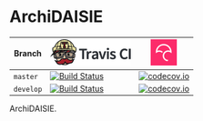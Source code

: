 # ArchiDAISIE

Branch|[![Travis CI logo](pics/TravisCI.png)](https://travis-ci.org)|[![Codecov logo](pics/Codecov.png)](https://www.codecov.io)
---|---|---
`master`|[![Build Status](https://travis-ci.org/sebmader/ArchiDAISIE.svg?branch=master)](https://travis-ci.org/sebmader/ArchiDAISIE) | [![codecov.io](https://codecov.io/github/sebmader/ArchiDAISIE/coverage.svg?branch=master)](https://codecov.io/github/sebmader/ArchiDAISIE?branch=master)
`develop`|[![Build Status](https://travis-ci.org/sebmader/ArchiDAISIE.svg?branch=develop)](https://travis-ci.org/sebmader/ArchiDAISIE) | [![codecov.io](https://codecov.io/github/sebmader/ArchiDAISIE/coverage.svg?branch=develop)](https://codecov.io/github/sebmader/ArchiDAISIE?branch=develop)

ArchiDAISIE.

